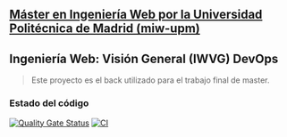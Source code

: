 ## [Máster en Ingeniería Web por la Universidad Politécnica de Madrid (miw-upm)](http://miw.etsisi.upm.es)
## Ingeniería Web: Visión General (IWVG) DevOps
> Este proyecto es el back utilizado para el trabajo final de master.

### Estado del código
[![Quality Gate Status](https://sonarcloud.io/api/project_badges/measure?project=bastiantobar_iwvg-devops-tobar-bastian&metric=alert_status)](https://sonarcloud.io/summary/new_code?id=bastiantobar_iwvg-devops-tobar-bastian)
[![CI](https://github.com/bastiantobar/Back_App_weather/actions/workflows/ci.yml/badge.svg)](https://github.com/bastiantobar/Back_App_weather/actions/workflows/ci.yml)
